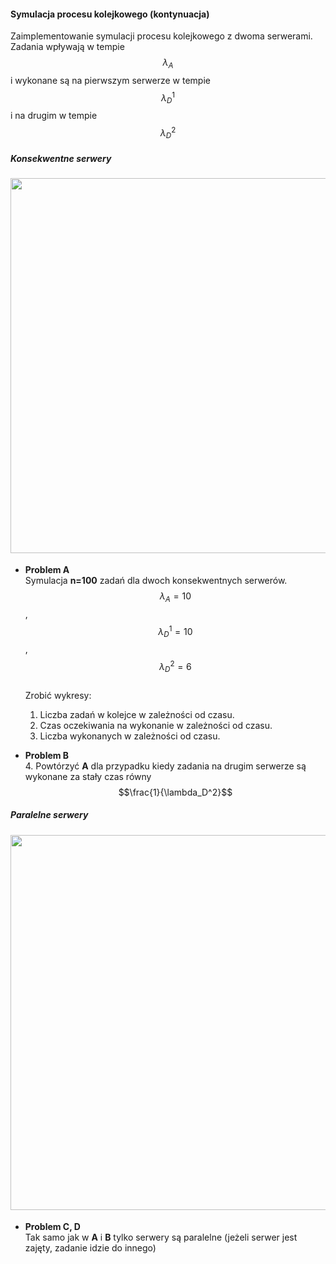 #### Symulacja procesu kolejkowego (kontynuacja)

Zaimplementowanie symulacji procesu kolejkowego z dwoma serwerami.
Zadania wpływają w tempie $$\lambda_A$$ i wykonane są na pierwszym serwerze
w tempie $$\lambda_D^1$$ i na drugim w tempie $$\lambda_D^2$$

##### Konsekwentne serwery

<div class="row mt-3" style="margin-bottom: 18px">
    <div class="col-sm mt-3 mt-md-0" align='center'>
        <img class="img-fluid rounded z-depth-1" src="{{ site.baseurl }}/teaching/2021_metody_statystyczne/server2.png" width="600">
    </div>
</div>

- **Problem A**  
    Symulacja **n=100** zadań dla dwoch konsekwentnych serwerów.  
    $$\lambda_A = 10$$, $$\lambda_D^1 = 10$$, $$\lambda_D^2 = 6$$  
    Zrobić wykresy:
    1. Liczba zadań w kolejce w zależności od czasu.
    2. Czas oczekiwania na wykonanie w zależności od czasu.
    3. Liczba wykonanych w zależności od czasu.

- **Problem B**  
    4. Powtórzyć **A** dla przypadku kiedy zadania na drugim serwerze są wykonane za stały czas równy $$\frac{1}{\lambda_D^2}$$

##### Paralelne serwery

<div class="row mt-3" style="margin-bottom: 18px">
    <div class="col-sm mt-3 mt-md-0" align='center'>
        <img class="img-fluid rounded z-depth-1" src="{{ site.baseurl }}/teaching/2021_metody_statystyczne/server3.png" width="600">
    </div>
</div>

- **Problem C, D**  
    Tak samo jak w **A** i **B** tylko serwery są paralelne (jeżeli serwer jest zajęty, zadanie idzie do innego)